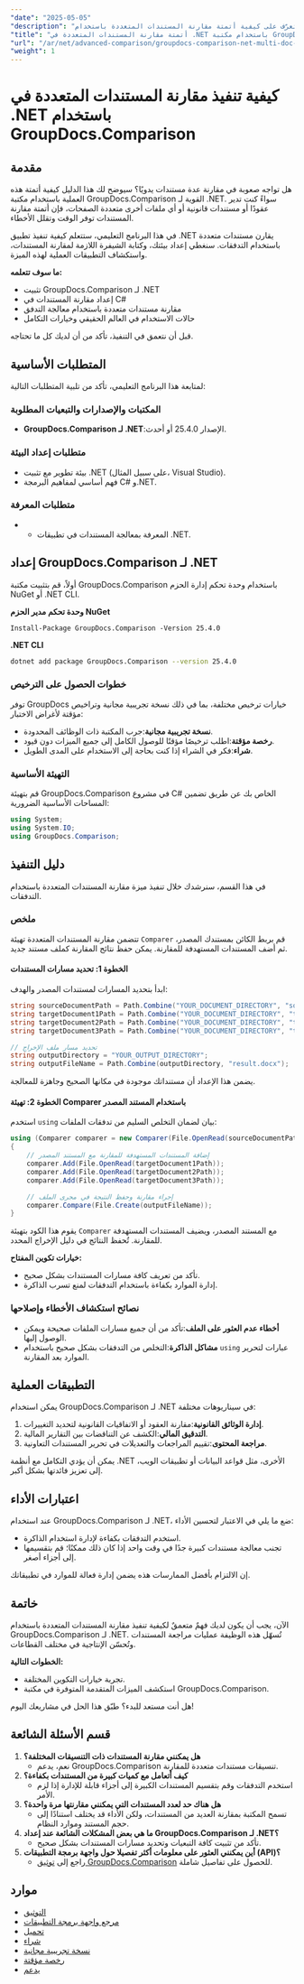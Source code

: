 ```yaml
---
"date": "2025-05-05"
"description": "تعرّف على كيفية أتمتة مقارنة المستندات المتعددة باستخدام GroupDocs.Comparison لـ .NET. حسّن عمليات مراجعة المستندات وحسّن الكفاءة."
"title": "أتمتة مقارنة المستندات المتعددة في .NET باستخدام مكتبة GroupDocs.Comparison"
"url": "/ar/net/advanced-comparison/groupdocs-comparison-net-multi-doc-automation/"
"weight": 1
---
```


# كيفية تنفيذ مقارنة المستندات المتعددة في .NET باستخدام GroupDocs.Comparison

## مقدمة
هل تواجه صعوبة في مقارنة عدة مستندات يدويًا؟ سيوضح لك هذا الدليل كيفية أتمتة هذه العملية باستخدام مكتبة GroupDocs.Comparison القوية لـ .NET. سواءً كنت تدير عقودًا أو مستندات قانونية أو أي ملفات أخرى متعددة الصفحات، فإن أتمتة مقارنة المستندات توفر الوقت وتقلل الأخطاء.

في هذا البرنامج التعليمي، ستتعلم كيفية تنفيذ تطبيق .NET يقارن مستندات متعددة باستخدام التدفقات. سنغطي إعداد بيئتك، وكتابة الشيفرة اللازمة لمقارنة المستندات، واستكشاف التطبيقات العملية لهذه الميزة.

**ما سوف تتعلمه:**
- تثبيت GroupDocs.Comparison لـ .NET
- إعداد مقارنة المستندات في C#
- مقارنة مستندات متعددة باستخدام معالجة التدفق
- حالات الاستخدام في العالم الحقيقي وخيارات التكامل

قبل أن نتعمق في التنفيذ، تأكد من أن لديك كل ما تحتاجه.

## المتطلبات الأساسية
لمتابعة هذا البرنامج التعليمي، تأكد من تلبية المتطلبات التالية:

### المكتبات والإصدارات والتبعيات المطلوبة
- **GroupDocs.Comparison لـ .NET**:الإصدار 25.4.0 أو أحدث.

### متطلبات إعداد البيئة
- بيئة تطوير مع تثبيت .NET (على سبيل المثال، Visual Studio).
- فهم أساسي لمفاهيم البرمجة C# و.NET.

### متطلبات المعرفة
- - المعرفة بمعالجة المستندات في تطبيقات .NET.

## إعداد GroupDocs.Comparison لـ .NET
أولاً، قم بتثبيت مكتبة GroupDocs.Comparison باستخدام وحدة تحكم إدارة الحزم NuGet أو .NET CLI.

**وحدة تحكم مدير الحزم NuGet**
```shell
Install-Package GroupDocs.Comparison -Version 25.4.0
```

**.NET CLI**
```bash
dotnet add package GroupDocs.Comparison --version 25.4.0
```

### خطوات الحصول على الترخيص
توفر GroupDocs خيارات ترخيص مختلفة، بما في ذلك نسخة تجريبية مجانية وتراخيص مؤقتة لأغراض الاختبار:
- **نسخة تجريبية مجانية**:جرب المكتبة ذات الوظائف المحدودة.
- **رخصة مؤقتة**:اطلب ترخيصًا مؤقتًا للوصول الكامل إلى جميع الميزات دون قيود.
- **شراء**:فكر في الشراء إذا كنت بحاجة إلى الاستخدام على المدى الطويل.

### التهيئة الأساسية
قم بتهيئة GroupDocs.Comparison في مشروع C# الخاص بك عن طريق تضمين المساحات الأساسية الضرورية:
```csharp
using System;
using System.IO;
using GroupDocs.Comparison;
```

## دليل التنفيذ
في هذا القسم، سنرشدك خلال تنفيذ ميزة مقارنة المستندات المتعددة باستخدام التدفقات.

### ملخص
تتضمن مقارنة المستندات المتعددة تهيئة `Comparer` قم بربط الكائن بمستندك المصدر، ثم أضف المستندات المستهدفة للمقارنة. يمكن حفظ نتائج المقارنة كملف مستند جديد.

#### الخطوة 1: تحديد مسارات المستندات
ابدأ بتحديد المسارات لمستندات المصدر والهدف:
```csharp
string sourceDocumentPath = Path.Combine("YOUR_DOCUMENT_DIRECTORY", "source.docx");
string targetDocument1Path = Path.Combine("YOUR_DOCUMENT_DIRECTORY", "target1.docx");
string targetDocument2Path = Path.Combine("YOUR_DOCUMENT_DIRECTORY", "target2.docx");
string targetDocument3Path = Path.Combine("YOUR_DOCUMENT_DIRECTORY", "target3.docx");

// تحديد مسار ملف الإخراج
string outputDirectory = "YOUR_OUTPUT_DIRECTORY";
string outputFileName = Path.Combine(outputDirectory, "result.docx");
```
يضمن هذا الإعداد أن مستنداتك موجودة في مكانها الصحيح وجاهزة للمعالجة.

#### الخطوة 2: تهيئة Comparer باستخدام المستند المصدر
استخدم `using` بيان لضمان التخلص السليم من تدفقات الملفات:
```csharp
using (Comparer comparer = new Comparer(File.OpenRead(sourceDocumentPath)))
{
    // إضافة المستندات المستهدفة للمقارنة مع المستند المصدر
    comparer.Add(File.OpenRead(targetDocument1Path));
    comparer.Add(File.OpenRead(targetDocument2Path));
    comparer.Add(File.OpenRead(targetDocument3Path));

    // إجراء مقارنة وحفظ النتيجة في مجرى الملف
    comparer.Compare(File.Create(outputFileName));
}
```
يقوم هذا الكود بتهيئة `Comparer` مع المستند المصدر، ويضيف المستندات المستهدفة للمقارنة. تُحفظ النتائج في دليل الإخراج المحدد.

**خيارات تكوين المفتاح:**
- تأكد من تعريف كافة مسارات المستندات بشكل صحيح.
- إدارة الموارد بكفاءة باستخدام التدفقات لمنع تسرب الذاكرة.

### نصائح استكشاف الأخطاء وإصلاحها
- **أخطاء عدم العثور على الملف**:تأكد من أن جميع مسارات الملفات صحيحة ويمكن الوصول إليها.
- **مشاكل الذاكرة**:التخلص من التدفقات بشكل صحيح باستخدام `using` عبارات لتحرير الموارد بعد المقارنة.

## التطبيقات العملية
يمكن استخدام GroupDocs.Comparison لـ .NET في سيناريوهات مختلفة:
1. **إدارة الوثائق القانونية**:مقارنة العقود أو الاتفاقيات القانونية لتحديد التغييرات.
2. **التدقيق المالي**:الكشف عن التناقضات بين التقارير المالية.
3. **مراجعة المحتوى**:تقييم المراجعات والتعديلات في تحرير المستندات التعاونية.

يمكن أن يؤدي التكامل مع أنظمة .NET الأخرى، مثل قواعد البيانات أو تطبيقات الويب، إلى تعزيز فائدتها بشكل أكبر.

## اعتبارات الأداء
عند استخدام GroupDocs.Comparison لـ .NET، ضع ما يلي في الاعتبار لتحسين الأداء:
- استخدم التدفقات بكفاءة لإدارة استخدام الذاكرة.
- تجنب معالجة مستندات كبيرة جدًا في وقت واحد إذا كان ذلك ممكنًا؛ قم بتقسيمها إلى أجزاء أصغر.

إن الالتزام بأفضل الممارسات هذه يضمن إدارة فعالة للموارد في تطبيقاتك.

## خاتمة
الآن، يجب أن يكون لديك فهمٌ متعمقٌ لكيفية تنفيذ مقارنة المستندات المتعددة باستخدام GroupDocs.Comparison لـ .NET. تُسهّل هذه الوظيفة عمليات مراجعة المستندات وتُحسّن الإنتاجية في مختلف القطاعات.

**الخطوات التالية:**
- تجربة خيارات التكوين المختلفة.
- استكشف الميزات المتقدمة المتوفرة في مكتبة GroupDocs.Comparison.

هل أنت مستعد للبدء؟ طبّق هذا الحل في مشاريعك اليوم!

## قسم الأسئلة الشائعة
1. **هل يمكنني مقارنة المستندات ذات التنسيقات المختلفة؟**
   - نعم، يدعم GroupDocs.Comparison تنسيقات مستندات متعددة للمقارنة.
2. **كيف أتعامل مع كميات كبيرة من المستندات بكفاءة؟**
   - استخدم التدفقات وقم بتقسيم المستندات الكبيرة إلى أجزاء قابلة للإدارة إذا لزم الأمر.
3. **هل هناك حد لعدد المستندات التي يمكنني مقارنتها مرة واحدة؟**
   - تسمح المكتبة بمقارنة العديد من المستندات، ولكن الأداء قد يختلف استنادًا إلى حجم المستند وموارد النظام.
4. **ما هي بعض المشكلات الشائعة عند إعداد GroupDocs.Comparison لـ .NET؟**
   - تأكد من تثبيت كافة التبعيات وتحديد مسارات المستندات بشكل صحيح.
5. **أين يمكنني العثور على معلومات أكثر تفصيلا حول واجهة برمجة التطبيقات (API)؟**
   - راجع إلى [توثيق GroupDocs.Comparison](https://docs.groupdocs.com/comparison/net/) للحصول على تفاصيل شاملة.

## موارد
- [التوثيق](https://docs.groupdocs.com/comparison/net/)
- [مرجع واجهة برمجة التطبيقات](https://reference.groupdocs.com/comparison/net/)
- [تحميل](https://releases.groupdocs.com/comparison/net/)
- [شراء](https://purchase.groupdocs.com/buy)
- [نسخة تجريبية مجانية](https://releases.groupdocs.com/comparison/net/)
- [رخصة مؤقتة](https://purchase.groupdocs.com/temporary-license/)
- [يدعم](https://forum.groupdocs.com/c/comparison/)